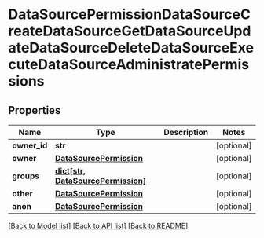 # DataSourcePermissionDataSourceCreateDataSourceGetDataSourceUpdateDataSourceDeleteDataSourceExecuteDataSourceAdministratePermissions


## Properties
Name | Type | Description | Notes
------------ | ------------- | ------------- | -------------
**owner_id** | **str** |  | [optional] 
**owner** | [**DataSourcePermission**](DataSourcePermission.md) |  | [optional] 
**groups** | [**dict[str, DataSourcePermission]**](DataSourcePermission.md) |  | [optional] 
**other** | [**DataSourcePermission**](DataSourcePermission.md) |  | [optional] 
**anon** | [**DataSourcePermission**](DataSourcePermission.md) |  | [optional] 

[[Back to Model list]](../README.md#documentation-for-models) [[Back to API list]](../README.md#documentation-for-api-endpoints) [[Back to README]](../README.md)


